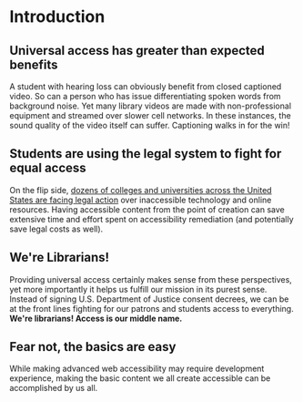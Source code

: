 # Introduction

## Universal access has greater than expected benefits

A student with hearing loss can obviously benefit from closed captioned video. So can a person who has issue differentiating spoken words from background noise. Yet many library videos are made with non-professional equipment and streamed over slower cell networks. In these instances, the sound quality of the video itself can suffer. Captioning walks in for the win!

## **Students are using the legal system to fight for equal access**

On the flip side, [dozens of colleges and universities across the United States are facing legal action](https://www.d.umn.edu/~lcarlson/atteam/lawsuits.html) over inaccessible technology and online resources. Having accessible content from the point of creation can save extensive time and effort spent on accessibility remediation \(and potentially save legal costs as well\).

## We're Librarians!

Providing universal access certainly makes sense from these perspectives, yet more importantly it helps us fulfill our mission in its purest sense. Instead of signing U.S. Department of Justice consent decrees, we can be at the front lines fighting for our patrons and students access to everything. **We're librarians! Access is our middle name.**

## **Fear not, the basics are easy**

While making advanced web accessibility may require development experience, making the basic content we all create accessible can be accomplished by us all.

